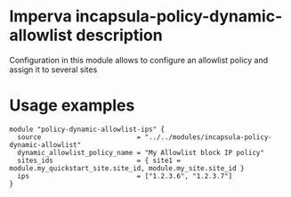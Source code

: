 # Imperva incapsula-policy-dynamic-allowlist description

Configuration in this module allows to configure an allowlist policy and assign it to several sites

# Usage examples

```hcl
module "policy-dynamic-allowlist-ips" {
  source                        = "../../modules/incapsula-policy-dynamic-allowlist"
  dynamic_allowlist_policy_name = "My Allowlist block IP policy"
  sites_ids                     = { site1 = module.my_quickstart_site.site_id, module.my_site.site_id }
  ips                           = ["1.2.3.6", "1.2.3.7"]
}